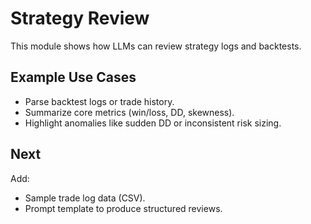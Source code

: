 # Strategy Review

This module shows how LLMs can review strategy logs and backtests.

## Example Use Cases
- Parse backtest logs or trade history.
- Summarize core metrics (win/loss, DD, skewness).
- Highlight anomalies like sudden DD or inconsistent risk sizing.

## Next
Add:
- Sample trade log data (CSV).
- Prompt template to produce structured reviews.

